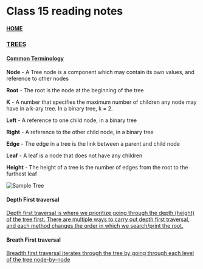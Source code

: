 # Class 15 reading notes

#### [HOME](https://cesarderio.github.io/reading-notes/)

### [TREES](https://codefellows.github.io/common_curriculum/data_structures_and_algorithms/Code_401/class-15/resources/Trees.html)

#### [Common Terminology](https://codefellows.github.io/common_curriculum/data_structures_and_algorithms/Code_401/class-15/resources/Trees.html#:~:text=Node%20%2D%20A%20Tree,the%20furthest%20leaf)

**Node** - A Tree node is a component which may contain its own values, and reference
  to other nodes

**Root** - The root is the node at the beginning of the tree

**K** - A number that specifies the maximum number of children any node may have in a
  k-ary tree. In a binary tree, k = 2.

**Left** - A reference to one child node, in a binary tree

**Right** - A reference to the other child node, in a binary tree

**Edge** - The edge in a tree is the link between a parent and child node

**Leaf** - A leaf is a node that does not have any children

**Height** - The height of a tree is the number of edges from the root to the furthest
  leaf

![Sample Tree](../assets/sampleTree.png)

#### Depth First traversal

[Depth first traversal is where we prioritize going through the depth (height) of the tree first. There are multiple ways to carry out depth first traversal, and each method changes the order in which we search/print the root.](https://codefellows.github.io/common_curriculum/data_structures_and_algorithms/Code_401/class-15/resources/Trees.html#:~:text=Depth%20first%20traversal%20is%20where%20we%20prioritize%20going%20through%20the%20depth%20(height)%20of%20the%20tree%20first.%20There%20are%20multiple%20ways%20to%20carry%20out%20depth%20first%20traversal%2C%20and%20each%20method%20changes%20the%20order%20in%20which%20we%20search/print%20the%20root)

#### Breath First traversal

[Breadth first traversal iterates through the tree by going through each level of the tree node-by-node](https://codefellows.github.io/common_curriculum/data_structures_and_algorithms/Code_401/class-15/resources/Trees.html#:~:text=Breadth%20first%20traversal%20iterates%20through%20the%20tree%20by%20going%20through%20each%20level%20of%20the%20tree%20node%2Dby%2Dnode)
